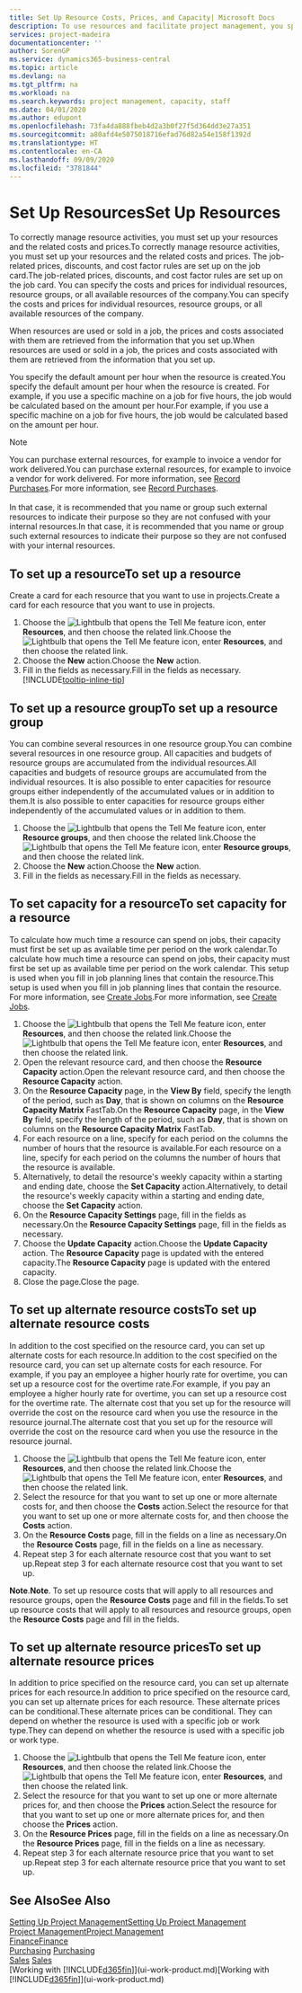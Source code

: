 ```yaml
---
title: Set Up Resource Costs, Prices, and Capacity| Microsoft Docs
description: To use resources and facilitate project management, you specify costs and prices for individual resources or resource groups, and set the resource capacity.
services: project-madeira
documentationcenter: ''
author: SorenGP
ms.service: dynamics365-business-central
ms.topic: article
ms.devlang: na
ms.tgt_pltfrm: na
ms.workload: na
ms.search.keywords: project management, capacity, staff
ms.date: 04/01/2020
ms.author: edupont
ms.openlocfilehash: 73fa4da888fbeb4d2a3b0f27f5d364dd3e27a351
ms.sourcegitcommit: a80afd4e5075018716efad76d82a54e158f1392d
ms.translationtype: HT
ms.contentlocale: en-CA
ms.lasthandoff: 09/09/2020
ms.locfileid: "3781844"
---
```

# <a name="set-up-resources"></a><span data-ttu-id="179b7-103">Set Up Resources</span><span class="sxs-lookup"><span data-stu-id="179b7-103">Set Up Resources</span></span>
<span data-ttu-id="179b7-104">To correctly manage resource activities, you must set up your resources and the related costs and prices.</span><span class="sxs-lookup"><span data-stu-id="179b7-104">To correctly manage resource activities, you must set up your resources and the related costs and prices.</span></span> <span data-ttu-id="179b7-105">The job-related prices, discounts, and cost factor rules are set up on the job card.</span><span class="sxs-lookup"><span data-stu-id="179b7-105">The job-related prices, discounts, and cost factor rules are set up on the job card.</span></span> <span data-ttu-id="179b7-106">You can specify the costs and prices for individual resources, resource groups, or all available resources of the company.</span><span class="sxs-lookup"><span data-stu-id="179b7-106">You can specify the costs and prices for individual resources, resource groups, or all available resources of the company.</span></span>

<span data-ttu-id="179b7-107">When resources are used or sold in a job, the prices and costs associated with them are retrieved from the information that you set up.</span><span class="sxs-lookup"><span data-stu-id="179b7-107">When resources are used or sold in a job, the prices and costs associated with them are retrieved from the information that you set up.</span></span>

<span data-ttu-id="179b7-108">You specify the default amount per hour when the resource is created.</span><span class="sxs-lookup"><span data-stu-id="179b7-108">You specify the default amount per hour when the resource is created.</span></span> <span data-ttu-id="179b7-109">For example, if you use a specific machine on a job for five hours, the job would be calculated based on the amount per hour.</span><span class="sxs-lookup"><span data-stu-id="179b7-109">For example, if you use a specific machine on a job for five hours, the job would be calculated based on the amount per hour.</span></span>

> [!NOTE]
> <span data-ttu-id="179b7-110">You can purchase external resources, for example to invoice a vendor for work delivered.</span><span class="sxs-lookup"><span data-stu-id="179b7-110">You can purchase external resources, for example to invoice a vendor for work delivered.</span></span> <span data-ttu-id="179b7-111">For more information, see [Record Purchases](purchasing-how-record-purchases.md).</span><span class="sxs-lookup"><span data-stu-id="179b7-111">For more information, see [Record Purchases](purchasing-how-record-purchases.md).</span></span><br /><br />
> <span data-ttu-id="179b7-112">In that case, it is recommended that you name or group such external resources to indicate their purpose so they are not confused with your internal resources.</span><span class="sxs-lookup"><span data-stu-id="179b7-112">In that case, it is recommended that you name or group such external resources to indicate their purpose so they are not confused with your internal resources.</span></span>

## <a name="to-set-up-a-resource"></a><span data-ttu-id="179b7-113">To set up a resource</span><span class="sxs-lookup"><span data-stu-id="179b7-113">To set up a resource</span></span>
<span data-ttu-id="179b7-114">Create a card for each resource that you want to use in projects.</span><span class="sxs-lookup"><span data-stu-id="179b7-114">Create a card for each resource that you want to use in projects.</span></span>

1. <span data-ttu-id="179b7-115">Choose the ![Lightbulb that opens the Tell Me feature](media/ui-search/search_small.png "Tell me what you want to do") icon, enter **Resources**, and then choose the related link.</span><span class="sxs-lookup"><span data-stu-id="179b7-115">Choose the ![Lightbulb that opens the Tell Me feature](media/ui-search/search_small.png "Tell me what you want to do") icon, enter **Resources**, and then choose the related link.</span></span>
2. <span data-ttu-id="179b7-116">Choose the **New** action.</span><span class="sxs-lookup"><span data-stu-id="179b7-116">Choose the **New** action.</span></span>
3. <span data-ttu-id="179b7-117">Fill in the fields as necessary.</span><span class="sxs-lookup"><span data-stu-id="179b7-117">Fill in the fields as necessary.</span></span> [!INCLUDE[tooltip-inline-tip](includes/tooltip-inline-tip_md.md)]  

## <a name="to-set-up-a-resource-group"></a><span data-ttu-id="179b7-118">To set up a resource group</span><span class="sxs-lookup"><span data-stu-id="179b7-118">To set up a resource group</span></span>
<span data-ttu-id="179b7-119">You can combine several resources in one resource group.</span><span class="sxs-lookup"><span data-stu-id="179b7-119">You can combine several resources in one resource group.</span></span> <span data-ttu-id="179b7-120">All capacities and budgets of resource groups are accumulated from the individual resources.</span><span class="sxs-lookup"><span data-stu-id="179b7-120">All capacities and budgets of resource groups are accumulated from the individual resources.</span></span> <span data-ttu-id="179b7-121">It is also possible to enter capacities for resource groups either independently of the accumulated values or in addition to them.</span><span class="sxs-lookup"><span data-stu-id="179b7-121">It is also possible to enter capacities for resource groups either independently of the accumulated values or in addition to them.</span></span>

1. <span data-ttu-id="179b7-122">Choose the ![Lightbulb that opens the Tell Me feature](media/ui-search/search_small.png "Tell me what you want to do") icon, enter **Resource groups**, and then choose the related link.</span><span class="sxs-lookup"><span data-stu-id="179b7-122">Choose the ![Lightbulb that opens the Tell Me feature](media/ui-search/search_small.png "Tell me what you want to do") icon, enter **Resource groups**, and then choose the related link.</span></span>
2. <span data-ttu-id="179b7-123">Choose the **New** action.</span><span class="sxs-lookup"><span data-stu-id="179b7-123">Choose the **New** action.</span></span>
3. <span data-ttu-id="179b7-124">Fill in the fields as necessary.</span><span class="sxs-lookup"><span data-stu-id="179b7-124">Fill in the fields as necessary.</span></span>

## <a name="to-set-capacity-for-a-resource"></a><span data-ttu-id="179b7-125">To set capacity for a resource</span><span class="sxs-lookup"><span data-stu-id="179b7-125">To set capacity for a resource</span></span>
<span data-ttu-id="179b7-126">To calculate how much time a resource can spend on jobs, their capacity must first be set up as available time per period on the work calendar.</span><span class="sxs-lookup"><span data-stu-id="179b7-126">To calculate how much time a resource can spend on jobs, their capacity must first be set up as available time per period on the work calendar.</span></span> <span data-ttu-id="179b7-127">This setup is used when you fill in job planning lines that contain the resource.</span><span class="sxs-lookup"><span data-stu-id="179b7-127">This setup is used when you fill in job planning lines that contain the resource.</span></span> <span data-ttu-id="179b7-128">For more information, see [Create Jobs](projects-how-create-jobs.md).</span><span class="sxs-lookup"><span data-stu-id="179b7-128">For more information, see [Create Jobs](projects-how-create-jobs.md).</span></span>

1. <span data-ttu-id="179b7-129">Choose the ![Lightbulb that opens the Tell Me feature](media/ui-search/search_small.png "Tell me what you want to do") icon, enter **Resources**, and then choose the related link.</span><span class="sxs-lookup"><span data-stu-id="179b7-129">Choose the ![Lightbulb that opens the Tell Me feature](media/ui-search/search_small.png "Tell me what you want to do") icon, enter **Resources**, and then choose the related link.</span></span>
2. <span data-ttu-id="179b7-130">Open the relevant resource card, and then choose the **Resource Capacity** action.</span><span class="sxs-lookup"><span data-stu-id="179b7-130">Open the relevant resource card, and then choose the **Resource Capacity** action.</span></span>
3. <span data-ttu-id="179b7-131">On the **Resource Capacity** page, in the **View By** field, specify the length of the period, such as **Day**, that is shown on columns on the **Resource Capacity Matrix** FastTab.</span><span class="sxs-lookup"><span data-stu-id="179b7-131">On the **Resource Capacity** page, in the **View By** field, specify the length of the period, such as **Day**, that is shown on columns on the **Resource Capacity Matrix** FastTab.</span></span>
4. <span data-ttu-id="179b7-132">For each resource on a line, specify for each period on the columns the number of hours that the resource is available.</span><span class="sxs-lookup"><span data-stu-id="179b7-132">For each resource on a line, specify for each period on the columns the number of hours that the resource is available.</span></span>
5. <span data-ttu-id="179b7-133">Alternatively, to detail the resource's weekly capacity within a starting and ending date, choose the **Set Capacity** action.</span><span class="sxs-lookup"><span data-stu-id="179b7-133">Alternatively, to detail the resource's weekly capacity within a starting and ending date, choose the **Set Capacity** action.</span></span>
6. <span data-ttu-id="179b7-134">On the **Resource Capacity Settings** page, fill in the fields as necessary.</span><span class="sxs-lookup"><span data-stu-id="179b7-134">On the **Resource Capacity Settings** page, fill in the fields as necessary.</span></span>
7. <span data-ttu-id="179b7-135">Choose the **Update Capacity** action.</span><span class="sxs-lookup"><span data-stu-id="179b7-135">Choose the **Update Capacity** action.</span></span> <span data-ttu-id="179b7-136">The **Resource Capacity** page is updated with the entered capacity.</span><span class="sxs-lookup"><span data-stu-id="179b7-136">The **Resource Capacity** page is updated with the entered capacity.</span></span>
8. <span data-ttu-id="179b7-137">Close the page.</span><span class="sxs-lookup"><span data-stu-id="179b7-137">Close the page.</span></span>

## <a name="to-set-up-alternate-resource-costs"></a><span data-ttu-id="179b7-138">To set up alternate resource costs</span><span class="sxs-lookup"><span data-stu-id="179b7-138">To set up alternate resource costs</span></span>
<span data-ttu-id="179b7-139">In addition to the cost specified on the resource card, you can set up alternate costs for each resource.</span><span class="sxs-lookup"><span data-stu-id="179b7-139">In addition to the cost specified on the resource card, you can set up alternate costs for each resource.</span></span> <span data-ttu-id="179b7-140">For example, if you pay an employee a higher hourly rate for overtime, you can set up a resource cost for the overtime rate.</span><span class="sxs-lookup"><span data-stu-id="179b7-140">For example, if you pay an employee a higher hourly rate for overtime, you can set up a resource cost for the overtime rate.</span></span> <span data-ttu-id="179b7-141">The alternate cost that you set up for the resource will override the cost on the resource card when you use the resource in the resource journal.</span><span class="sxs-lookup"><span data-stu-id="179b7-141">The alternate cost that you set up for the resource will override the cost on the resource card when you use the resource in the resource journal.</span></span>

1. <span data-ttu-id="179b7-142">Choose the ![Lightbulb that opens the Tell Me feature](media/ui-search/search_small.png "Tell me what you want to do") icon, enter **Resources**, and then choose the related link.</span><span class="sxs-lookup"><span data-stu-id="179b7-142">Choose the ![Lightbulb that opens the Tell Me feature](media/ui-search/search_small.png "Tell me what you want to do") icon, enter **Resources**, and then choose the related link.</span></span>  
2. <span data-ttu-id="179b7-143">Select the resource for that you want to set up one or more alternate costs for, and then choose the **Costs** action.</span><span class="sxs-lookup"><span data-stu-id="179b7-143">Select the resource for that you want to set up one or more alternate costs for, and then choose the **Costs** action.</span></span>  
3. <span data-ttu-id="179b7-144">On the **Resource Costs** page, fill in the fields on a line as necessary.</span><span class="sxs-lookup"><span data-stu-id="179b7-144">On the **Resource Costs** page, fill in the fields on a line as necessary.</span></span>  
4. <span data-ttu-id="179b7-145">Repeat step 3 for each alternate resource cost that you want to set up.</span><span class="sxs-lookup"><span data-stu-id="179b7-145">Repeat step 3 for each alternate resource cost that you want to set up.</span></span>

<span data-ttu-id="179b7-146">**Note**.</span><span class="sxs-lookup"><span data-stu-id="179b7-146">**Note**.</span></span> <span data-ttu-id="179b7-147">To set up resource costs that will apply to all resources and resource groups, open the **Resource Costs** page and fill in the fields.</span><span class="sxs-lookup"><span data-stu-id="179b7-147">To set up resource costs that will apply to all resources and resource groups, open the **Resource Costs** page and fill in the fields.</span></span>

## <a name="to-set-up-alternate-resource-prices"></a><span data-ttu-id="179b7-148">To set up alternate resource prices</span><span class="sxs-lookup"><span data-stu-id="179b7-148">To set up alternate resource prices</span></span>
<span data-ttu-id="179b7-149">In addition to price specified on the resource card, you can set up alternate prices for each resource.</span><span class="sxs-lookup"><span data-stu-id="179b7-149">In addition to price specified on the resource card, you can set up alternate prices for each resource.</span></span> <span data-ttu-id="179b7-150">These alternate prices can be conditional.</span><span class="sxs-lookup"><span data-stu-id="179b7-150">These alternate prices can be conditional.</span></span> <span data-ttu-id="179b7-151">They can depend on whether the resource is used with a specific job or work type.</span><span class="sxs-lookup"><span data-stu-id="179b7-151">They can depend on whether the resource is used with a specific job or work type.</span></span>

1. <span data-ttu-id="179b7-152">Choose the ![Lightbulb that opens the Tell Me feature](media/ui-search/search_small.png "Tell me what you want to do") icon, enter **Resources**, and then choose the related link.</span><span class="sxs-lookup"><span data-stu-id="179b7-152">Choose the ![Lightbulb that opens the Tell Me feature](media/ui-search/search_small.png "Tell me what you want to do") icon, enter **Resources**, and then choose the related link.</span></span>
2. <span data-ttu-id="179b7-153">Select the resource for that you want to set up one or more alternate prices for, and then choose the **Prices** action.</span><span class="sxs-lookup"><span data-stu-id="179b7-153">Select the resource for that you want to set up one or more alternate prices for, and then choose the **Prices** action.</span></span>
3. <span data-ttu-id="179b7-154">On the **Resource Prices** page, fill in the fields on a line as necessary.</span><span class="sxs-lookup"><span data-stu-id="179b7-154">On the **Resource Prices** page, fill in the fields on a line as necessary.</span></span>
4. <span data-ttu-id="179b7-155">Repeat step 3 for each alternate resource price that you want to set up.</span><span class="sxs-lookup"><span data-stu-id="179b7-155">Repeat step 3 for each alternate resource price that you want to set up.</span></span>

## <a name="see-also"></a><span data-ttu-id="179b7-156">See Also</span><span class="sxs-lookup"><span data-stu-id="179b7-156">See Also</span></span>
[<span data-ttu-id="179b7-157">Setting Up Project Management</span><span class="sxs-lookup"><span data-stu-id="179b7-157">Setting Up Project Management</span></span>](projects-setup-projects.md)  
[<span data-ttu-id="179b7-158">Project Management</span><span class="sxs-lookup"><span data-stu-id="179b7-158">Project Management</span></span>](projects-manage-projects.md)  
[<span data-ttu-id="179b7-159">Finance</span><span class="sxs-lookup"><span data-stu-id="179b7-159">Finance</span></span>](finance.md)  
<span data-ttu-id="179b7-160">[Purchasing](purchasing-manage-purchasing.md)       </span><span class="sxs-lookup"><span data-stu-id="179b7-160">[Purchasing](purchasing-manage-purchasing.md)       </span></span>  
<span data-ttu-id="179b7-161">[Sales](sales-manage-sales.md)    </span><span class="sxs-lookup"><span data-stu-id="179b7-161">[Sales](sales-manage-sales.md)    </span></span>  
<span data-ttu-id="179b7-162">[Working with [!INCLUDE[d365fin](includes/d365fin_md.md)]](ui-work-product.md)</span><span class="sxs-lookup"><span data-stu-id="179b7-162">[Working with [!INCLUDE[d365fin](includes/d365fin_md.md)]](ui-work-product.md)</span></span>  
